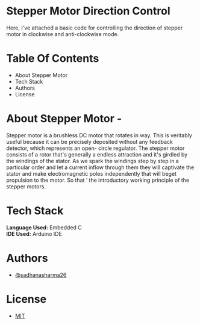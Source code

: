 # Stepper Motor Direction Control
Here, I've attached a basic code for controlling the direction of stepper motor in clockwise and anti-clockwise mode.

# Table Of Contents
* About Stepper Motor
* Tech Stack
* Authors
* License

# About Stepper Motor - 
Stepper motor is a brushless DC motor that rotates in way. This is veritably useful because it can be precisely deposited without any feedback detector, which represents an open- circle regulator. The stepper motor consists of a rotor that's generally a endless attraction and it's girdled by the windings of the stator. As we spark the windings step by step in a particular order and let a current inflow through them they will captivate the stator and make electromagnetic poles independently that will beget propulsion to the motor. So that ’ the introductory working principle of the stepper motors. 

# Tech Stack
**Language Used:** Embedded C <br/>
**IDE Used:** Arduino IDE

# Authors
* [@sadhanasharma26](https://github.com/sadhanasharma26)

# License
* [MIT]()
